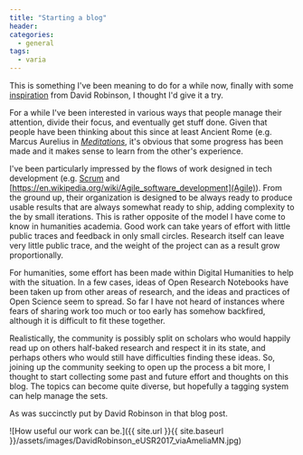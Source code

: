 ```yaml
---
title: "Starting a blog"
header:
categories:
  - general
tags:
  - varia
---
```


This is something I've been meaning to do for a while now, finally with some  [inspiration](http://varianceexplained.org/r/start-blog/) from David Robinson, I thought I'd give it a try.

For a while I've been interested in various ways that people manage their attention, divide their focus, and eventually get stuff done. Given that people have been thinking about this since at least Ancient Rome (e.g. Marcus Aurelius in *[Meditations](https://en.wikipedia.org/wiki/Meditations)*, it's obvious that some progress has been made and it makes sense to learn from the other's experience.

I've been particularly impressed by the flows of work designed in tech development (e.g. [Scrum](https://en.wikipedia.org/wiki/Scrum_(software_development)) and [https://en.wikipedia.org/wiki/Agile_software_development](Agile)). From the ground up, their organization is designed to be always ready to produce usable results that are always somewhat ready to ship, adding complexity to the by small iterations. This is rather opposite of the model I have come to know in humanities academia. Good work can take years of effort with little public traces and feedback in only small circles. Research itself can leave very little public trace, and the weight of the project can as a result grow proportionally.

For humanities, some effort has been made within Digital Humanities to help with the situation. In a few cases, ideas of Open Research Notebooks have been taken up from other areas of research, and the ideas and practices of Open Science seem to spread. So far I have not heard of instances where fears of sharing work too much or too early has somehow backfired, although it is difficult to fit these together.

Realistically, the community is possibly split on scholars who would happily read up on others half-baked research and respect it in its state, and perhaps others who would still have difficulties finding these ideas. So, joining up the community seeking to open up the process a bit more, I thought to start collecting some past and future effort and thoughts on this blog. The topics can become quite diverse, but hopefully a tagging system can help manage the sets.

As was succinctly put by David Robinson in that blog post. 

![How useful our work can be.]({{ site.url }}{{ site.baseurl }}/assets/images/DavidRobinson_eUSR2017_viaAmeliaMN.jpg)

